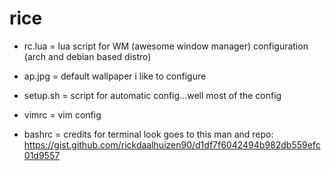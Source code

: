 # rice
- rc.lua = lua script for WM (awesome window manager) configuration (arch and debian based distro)

- ap.jpg = default wallpaper i like to configure

- setup.sh = script for automatic config...well most of the config

- vimrc = vim config

- bashrc = credits for terminal look goes to this man and repo: https://gist.github.com/rickdaalhuizen90/d1df7f6042494b982db559efc01d9557
